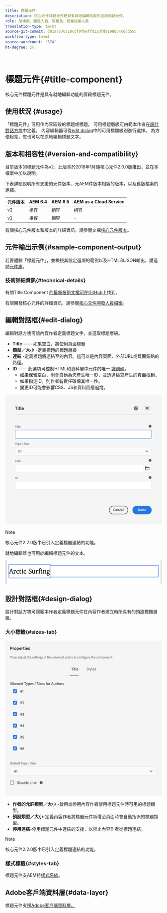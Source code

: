 ```yaml
---
title: 標題元件
description: 核心元件標題元件是具有就地編輯功能的區段標題元件。
role: 架構師、開發人員、管理員、商業從業人員
translation-type: tm+mt
source-git-commit: d01a7576518ccf9f0effd12dfd8198854c6cd55c
workflow-type: tm+mt
source-wordcount: '574'
ht-degree: 2%

---
```



# 標題元件{#title-component}

核心元件標題元件是具有就地編輯功能的區段標題元件。

## 使用狀況 {#usage}

「標題元件」可用作內容區段的標題或標題。 可用標題層級可由範本作者在[設計對話方塊](#design-dialog)中定義。 內容編輯器可從[edit dialog](#edit-dialog)中的可用標題級別進行選擇。 為方便起見，您也可以在原地編輯標題文字。

## 版本和相容性{#version-and-compatibility}

目前版本的標題元件為v2，此版本於2018年1月隨核心元件2.0.0版推出，並在本檔案中加以說明。

下表詳細說明所有支援的元件版本、元AEM件版本相容的版本，以及舊版檔案的連結。

| 元件版本 | AEM 6.4 | AEM 6.5 | AEM as a Cloud Service  |
|---|---|---|---|
| v2 | 相容 | 相容 | 相容 |
| [v1](v1/title-v1.md) | 相容 | 相容 | - |

有關核心元件版本和版本的詳細資訊，請參閱文檔[核心元件版本](/help/versions.md)。

## 元件輸出示例{#sample-component-output}

若要體驗「標題元件」，並檢視其設定選項的範例以及HTML和JSON輸出，請造訪[元件庫](https://adobe.com/go/aem_cmp_library_title)。

### 技術詳細資訊{#technical-details}

有關Title Component [的最新技術文檔可在GitHub](https://adobe.com/go/aem_cmp_tech_title_v2)上找到。

有關開發核心元件的詳細資訊，請參閱[核心元件開發人員檔案](/help/developing/overview.md)。

## 編輯對話框{#edit-dialog}

編輯對話方塊可讓內容作者定義標題文字，並選取標題層級。

* **Title**  —— 如果空白，將使用頁面標題
* **類型／大小** -定義標題的標題層級
* **連結** -定義標題將連結至的內容。這可以是內容頁面、外部URL或頁面錨點的路徑。
* **ID**  —— 此選項可控制HTML和資料層中元件的唯一 [識別碼](/help/developing/data-layer/overview.md)。
   * 如果保留空白，則會自動為您產生唯一ID，並透過檢查產生的頁面找到。
   * 如果指定ID，則作者有責任確保其唯一性。
   * 變更ID可能會影響CSS、JS和資料圖層追蹤。

![標題元件的編輯對話方塊](/help/assets/title-edit.png)

>[!NOTE]
>
>核心元件2.2.0版中已引入定義標題連結的功能。

就地編輯器也可用於編輯標題元件的文本。

![就地編輯標題元件](/help/assets/title-edit-inline.png)

## 設計對話框{#design-dialog}

設計對話方塊可讓範本作者定義標題元件在內容作者建立時所具有的預設標題層級。

### 大小標籤{#sizes-tab}

![標題元件的設計對話方塊](/help/assets/title-design.png)

* **作者的允許類型／大小** -啟用或停用內容作者使用標題元件時可用的標題類型。
* **預設類型／大小**-定義內容作者將標題元件新增至頁面時會自動指派的標題類型。
* **停用連結**-停用標題元件中連結的支援，以禁止內容作者從標題連結。

>[!NOTE]
>
>核心元件2.2.0版中已引入定義標題連結的功能。

### 樣式標籤{#styles-tab}

標題元件支AEM持[樣式系統](/help/get-started/authoring.md#component-styling)。

## Adobe客戶端資料層{#data-layer}

標題元件支援[Adobe客戶端資料層。](/help/developing/data-layer/overview.md)
